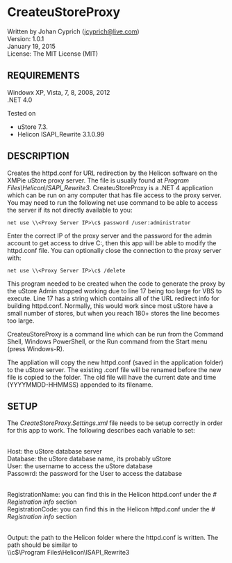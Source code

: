 ﻿CreateuStoreProxy
=====

Written by Johan Cyprich (jcyprich@live.com)<br />
Version: 1.0.1<br />
January 19, 2015<br />
License: The MIT License (MIT)


REQUIREMENTS
-----
Windowx XP, Vista, 7, 8, 2008, 2012<br />
.NET 4.0

Tested on<br />
  - uStore 7.3.<br />
  - Helicon ISAPI_Rewrite 3.1.0.99

DESCRIPTION
-----
Creates the httpd.conf for URL redirection by the Helicon software on the XMPie uStore proxy server. The 
file is usually found at *Program Files\Helicon\ISAPI_Rewrite3*. CreateuStoreProxy is a .NET 4 application
which can be run on any computer that has file access to the proxy server. You may need to run the following
net use command to be able to access the server if its not directly available to you:

    net use \\<Proxy Server IP>\c$ password /user:administrator

Enter the correct IP of the proxy server and the password for the admin account to get access to drive C:,
then this app will be able to modify the httpd.conf file. You can optionally close the connection to the proxy
server with:

    net use \\<Proxy Server IP>\c$ /delete

This program needed to be created when the code to generate the proxy by the uStore Admin stopped working
due to line 17 being too large for VBS to execute. Line 17 has a string which contains all of the URL 
redirect info for building httpd.conf. Normally, this would work since most uStore have a small number of
stores, but when you reach 180+ stores the line becomes too large.

CreateuStoreProxy is a command line which can be run from the Command Shell, Windows PowerShell, or the Run
command from the Start menu (press Windows-R).

The appliation will copy the new httpd.conf (saved in the application folder) to the uStore server. The
existing .conf file will be renamed before the new file is copied to the folder. The old file will have the 
current date and time (YYYYMMDD-HHMMSS) appended to its filename.

SETUP
-----
The *CreateStoreProxy.Settings.xml* file needs to be setup correctly in order for this app to work. The 
following describes each variable to set:

<Server><br />
  Host: the uStore database server<br />
  Database: the uStore database name, its probably uStore<br />
  User: the username to access the uStore database<br />
  Passowrd: the password for the User to access the database<br />

<Helicon><br />
  RegistrationName: you can find this in the Helicon httpd.conf under the *# Registration info* section<br />
  RegistrationCode: you can find this in the Helicon httpd.conf under the *# Registration info* section<br />

<Paths><br />
  Output: the path to the Helicon folder where the httpd.conf is written. The path should be similar to<br />
          \\<Proxy Server IP>\c$\Program Files\Helicon\ISAPI_Rewrite3<br />